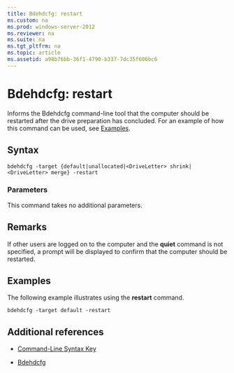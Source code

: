 ```yaml
---
title: Bdehdcfg: restart
ms.custom: na
ms.prod: windows-server-2012
ms.reviewer: na
ms.suite: na
ms.tgt_pltfrm: na
ms.topic: article
ms.assetid: a98b76bb-36f1-4790-b337-7dc35f606bc6
---
```

# Bdehdcfg: restart
Informs the Bdehdcfg command\-line tool that the computer should be restarted after the drive preparation has concluded. For an example of how this command can be used, see [Examples](#BKMK_Examples).  
  
## Syntax  
  
```  
bdehdcfg -target {default|unallocated|<DriveLetter> shrink|<DriveLetter> merge} -restart  
```  
  
### Parameters  
This command takes no additional parameters.  
  
## Remarks  
If other users are logged on to the computer and the **quiet** command is not specified, a prompt will be displayed to confirm that the computer should be restarted.  
  
## <a name="BKMK_Examples"></a>Examples  
The following example illustrates using the **restart** command.  
  
```  
bdehdcfg -target default -restart  
```  
  
## Additional references  
  
-   [Command-Line Syntax Key](Command-Line-Syntax-Key.md)  
  
-   [Bdehdcfg](Bdehdcfg.md)  
  

